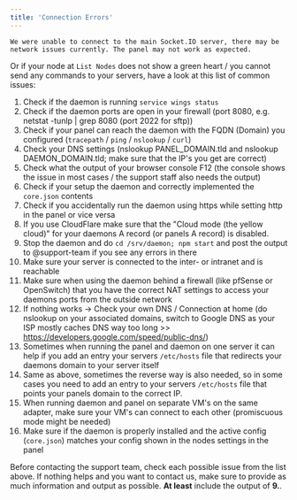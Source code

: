 ```yaml
---
title: 'Connection Errors'
---
```


`We were unable to connect to the main Socket.IO server, there may be network issues currently. The panel may not work as expected.`

Or if your node at `List Nodes` does not show a green heart / you cannot send any commands to your servers, have a look at this list of common issues:

1. Check if the daemon is running `service wings status`
2. Check if the daemon ports are open in your firewall (port 8080, e.g. netstat -tunlp | grep 8080 (port 2022 for sftp))
3. Check if your panel can reach the daemon with the FQDN (Domain) you configured (`tracepath` / `ping` / `nslookup` / `curl`)
4. Check your DNS settings (nslookup PANEL_DOMAIN.tld and nslookup DAEMON_DOMAIN.tld; make sure that the IP's you get are correct)
5. Check what the output of your browser console F12 (the console shows the issue in most cases / the support staff also needs the output)
6. Check if your setup the daemon and correctly implemented the `core.json` contents
7. Check if you accidentally run the daemon using https while setting http in the panel or vice versa
8. If you use CloudFlare make sure that the "Cloud mode (the yellow cloud)" for your daemons A record (or panels A record) is disabled.
9. Stop the daemon and do `cd /srv/daemon; npm start` and post the output to @support-team if you see any errors in there
10. Make sure your server is connected to the inter- or intranet and is reachable
11. Make sure when using the daemon behind a firewall (like pfSense or OpenSwitch) that you have the correct NAT settings to access your daemons ports from the outside network
12. If nothing works -> Check your own DNS / Connection at home (do nslookup on your associated domains, switch to Google DNS as your ISP mostly caches DNS way too long >> https://developers.google.com/speed/public-dns/)
13. Sometimes when running the panel and daemon on one server it can help if you add an entry your servers `/etc/hosts` file that redirects your daemons domain to your server itself
14. Same as above, sometimes the reverse way is also needed, so in some cases you need to add an entry to your servers `/etc/hosts` file that points your panels domain to the correct IP.
15. When running daemon and panel on separate VM's on the same adapter, make sure your VM's can connect to each other (promiscuous mode might be needed)
16. Make sure if the daemon is properly installed and the active config (`core.json`) matches your config shown in the nodes settings in the panel

Before contacting the support team, check each possible issue from the list above. If nothing helps and you want to contact us, make sure to provide as much information and output as possible.
**At least** include the output of **9.**.